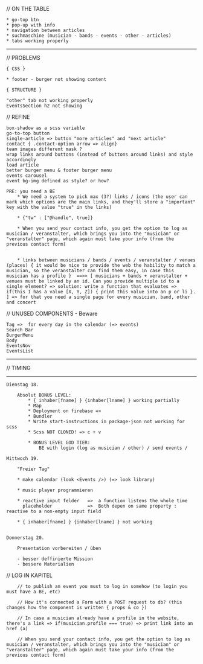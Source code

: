 // ON THE TABLE

    * go-top btn
    * pop-up with info
    * navigation between articles
    * suchmaschine (musician - bands - events - other - articles)
    * tabs working properly
    

***************************************************************************************************************************


// PROBLEMS

    { CSS }

    * footer - burger not showing content

    { STRUCTURE }

    "other" tab not working properly
    EventsSection h2 not showing



// REFINE

    box-shadow as a scss variable
    go-to-top button
    single-article => button "more articles" and "next article"
    contact { .contact-option arrow => align}
    team images different mask ?
    wrap links around buttons (instead of buttons around links) and style accordingly
    load article
    better burger menu & footer burger menu
    events carousel
    event bg-img defined as style? or how?

    PRE: you need a BE
        * We need a system to pick max (3?) links / icons (the user can mark which options are the main links, and they'll store a "important" key with the value "true" in the links)

        * {"tw" : ["@handle", true]}

        * When you send your contact info, you get the option to log as musician / veranstalter, which brings you into the "musician" or "veranstalter" page, which again must take your info (from the previous contact form)

        
        * links between musicians / bands / events / veranstalter / venues (places) { it would be nice to provide the web the hability to match a musician, so the veranstalter can find them easy, in case this musician has a profile }  ==>> [ musicians + bands + veranstalter + venues must be linked by an id. Can you provide multiple id to a single element? => solution: write a function that evaluates => if(this I has a value [X, Y, Z]) { print this value into an p or li }. ] => for that you need a single page for every musician, band, other and concert


// UNUSED COMPONENTS - Beware

    Tag =>  for every day in the calendar (=> events)
    Search Bar
    BurgerMenu
    Body
    EventsNov
    EventsList


***************************************************************************************************
    
// TIMING

*************************************************************************************************************************************************

      

    Dienstag 18.

        Absolut BONUS LEVEL:
            * { inhaber[fname] } {inhaber[lname] } working partially
            * Map
            * Deployment on firebase => 
            * Bundler
            * Write start-instructions in package-json not working for scss
            * Scss NOT CLONED! => c + v

            * BONUS LEVEL GOD TIER:
                BE with login (log as musician / other) / send events / 

    Mittwoch 19.

        "Freier Tag"
        
        * make calendar (look <Events />) (=> look library)
        
        * music player programmieren
        
        * reactive input felder   =>  a function listens the whole time
          placeholder             =>  Both depen on same property : reactive to a non-empty input field
    
        * { inhaber[fname] } {inhaber[lname] } not working


    Donnerstag 20.

        Presentation vorbereiten / üben

        - besser deffinierte Mission
        - bessere Materialien

// LOG IN KAPITEL

        // to publish an event you must to log in somehow (to login you must have a BE, etc)

        // How it's connected a Form with a POST request to db? (this changes how the component is written { props & co })

        // In case a musician already have a profile in the website, there's a link => if(musician.profile === true) => print link into an href (a)

        // When you send your contact info, you get the option to log as musician / veranstalter, which brings you into the "musician" or "veranstalter" page, which again must take your info (from the previous contact form)